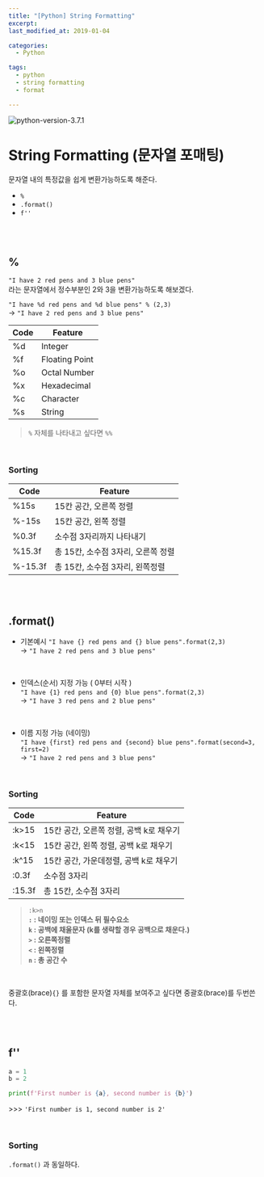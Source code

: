 ```yaml
---
title: "[Python] String Formatting"
excerpt: 
last_modified_at: 2019-01-04

categories:
  - Python

tags:
  - python
  - string formatting
  - format

---
```


![python-version-3.7.1](https://img.shields.io/badge/python-v3.7.1-blue.svg)

# String Formatting (문자열 포매팅)

문자열 내의 특정값을 쉽게 변환가능하도록 해준다.  

- `%`
- `.format()`
- `f''`

<br><br>

## %

`"I have 2 red pens and 3 blue pens"`  
라는 문자열에서 정수부분인 2와 3을 변환가능하도록 해보겠다.

`"I have %d red pens and %d blue pens" % (2,3)`  
→ `"I have 2 red pens and 3 blue pens"`

| Code | Feature                |
|----|--------------------------|
| %d | Integer                  |
| %f | Floating Point           |
| %o | Octal Number             |
| %x | Hexadecimal              |
| %c | Character                |
| %s | String                   |

> `%` 자체를 나타내고 싶다면 `%%`

<br>

### Sorting

| Code    | Feature                               |
|---------|---------------------------------------|
| %15s    | 15칸 공간, 오른쪽 정렬                    |
| %-15s   | 15칸 공간, 왼쪽 정렬                      |
| %0.3f   | 소수점 3자리까지 나타내기                   |
| %15.3f  | 총 15칸, 소수점 3자리, 오른쪽 정렬           |
| %-15.3f | 총 15칸, 소수점 3자리, 왼쪽정렬             |

<br><br>

## .format()

- 기본예시
`"I have {} red pens and {} blue pens".format(2,3)`  
→ `"I have 2 red pens and 3 blue pens"`

<br>

- 인덱스(순서) 지정 가능 ( 0부터 시작 )  
`"I have {1} red pens and {0} blue pens".format(2,3)`  
→  `"I have 3 red pens and 2 blue pens"`

<br>

- 이름 지정 가능 (네이밍)  
`"I have {first} red pens and {second} blue pens".format(second=3, first=2)`  
→ `"I have 2 red pens and 3 blue pens"`  

<br>

### Sorting

| Code   | Feature                                  |
|--------|-----------------------------------------|
| :k>15  | 15칸 공간, 오른쪽 정렬, 공백 k로 채우기 |
| :k<15  | 15칸 공간, 왼쪽 정렬, 공백 k로 채우기   |
| :k^15  | 15칸 공간, 가운데정렬, 공백 k로 채우기  |
| :0.3f  | 소수점 3자리                            |
| :15.3f | 총 15칸, 소수점 3자리                   |

> `:k>n`  
**`:` : 네이밍 또는 인덱스 뒤 필수요소  
`k` : 공백에 채울문자 (k를 생략할 경우 공백으로 채운다.)  
`>` : 오른쪽정렬<br>
`<` : 왼쪽정렬<br>
`n` : 총 공간 수**  

<br>

중괄호(brace)`{}` 를 포함한 문자열 자체를 보여주고 싶다면 중괄호(brace)를 두번쓴다.

<br><br>

## f''

```python
a = 1
b = 2

print(f'First number is {a}, second number is {b}')
```
\>\>\> `'First number is 1, second number is 2'`

<br>

### Sorting

`.format()` 과 동일하다.
